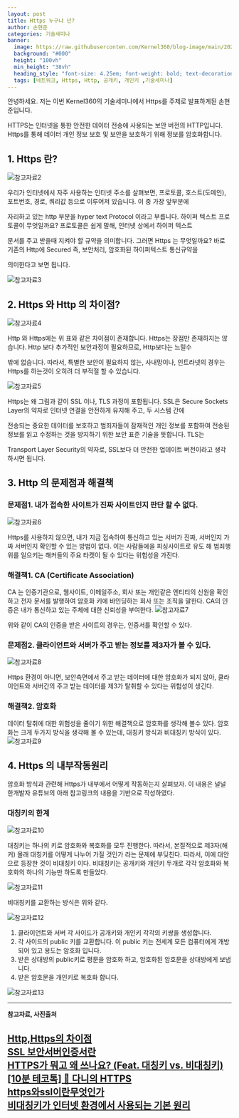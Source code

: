 ```yaml
---
layout: post
title: Https 누구냐 넌?
author: 손현준
categories: 기술세미나
banner:
  image: https://raw.githubuserconten.com/Kernel360/blog-image/main/2023/1115/1.png  
  background: "#000"
  height: "100vh"
  min_height: "38vh"
  heading_style: "font-size: 4.25em; font-weight: bold; text-decoration: underline"
  tags: [네트워크, Https, Http, 공개키, 개인키 ,기술세미나]
---
```


안녕하세요. 저는 이번 Kernel360의 기술세미나에서 Https를 주제로 발표하게된 손현준입니다.

HTTPS는 인터넷을 통한 안전한 데이터 전송에 사용되는 보안 버전의 HTTP입니다. Https를 통해
데이터 개인 정보 보호 및 보안을 보호하기 위해 정보를 암호화합니다.<br>


## 1. Https 란?
![참고자료2](https://raw.githubusercontent.com/Kernel360/blog-image/main/2023/1115/2.png)

우리가 인터넷에서 자주 사용하는 인터넷 주소를 살펴보면, 프로토콜, 호스트(도메인), 포트번호, 경로, 쿼리값 등으로 이루어져 있습니다. 이 중 가장 앞부분에 

자리하고 있는 http 부분을 hyper text Protocol 이라고 부릅니다. 하이퍼 텍스트 프로토콜이 무엇일까요? 프로토콜은 쉽게 말해, 인터넷 상에서 하이퍼 텍스트

문서를 주고 받을때 지켜야 할 규약을 의미합니다. 그러면 Https 는 무엇일까요? 바로 기존의 Http에 Secured 즉, 보안처리, 암호화된 하이퍼텍스트 통신규약을 

의미한다고 보면 됩니다.

![참고자료3](https://raw.githubusercontent.com/Kernel360/blog-image/main/2023/1115/3.png)

## 2. Https 와 Http 의 차이점?
![참고자료4](https://raw.githubusercontent.com/Kernel360/blog-image/main/2023/1115/4.png)

Http 와 Https에는 위 표와 같은 차이점이 존재합니다. Https는 장점만 존재하지는 않습니다. Http 보다 추가적인 보안과정이 필요하므로, Http보다는 느릴수 

밖에 없습니다. 따라서, 특별한 보안이 필요하지 않는, 사내망이나, 인트라넷의 경우는 Https를 하는것이 오히려 더 부적절 할 수 있습니다.

![참고자료5](https://raw.githubusercontent.com/Kernel360/blog-image/main/2023/1115/5.png)

Https는 왜 그림과 같이 SSL 이나, TLS 과정이 포함됩니다. SSL은 Secure Sockets Layer의 약자로 인터넷 연결을 안전하게 유지해 주고, 두 시스템 간에 

전송되는 중요한 데이터를 보호하고 범죄자들이 잠재적인 개인 정보를 포함하여 전송된 정보를 읽고 수정하는 것을 방지하기 위한 보안 표준 기술을 뜻합니다. TLS는 

Transport Layer Security의 약자로, SSL보다 더 안전한 업데이트 버전이라고 생각하시면 됩니다.

## 3. Http 의 문제점과 해결책

### 문제점1. 내가 접속한 사이트가 진짜 사이트인지 판단 할 수 없다.
![참고자료6](https://raw.githubusercontent.com/Kernel360/blog-image/main/2023/1115/6.png)


Https를 사용하지 않으면, 내가 지금 접속하여 통신하고 있는 서버가 진짜, 서버인지 가짜 서버인지 확인할 수 있는 방법이 없다. 이는 사람들에을 피싱사이트로 유도
해 범죄행위를 일으키는 해커들의 주요 타켓이 될 수 있다는 위험성을 가진다.

### 해결책1. CA (Certificate Association)
CA 는 인증기관으로, 웹사이트, 이메일주소, 회사 또는 개인같은 엔티티의 신원을 확인하고 전자 문서를 발행하여 암호화 키에 바인딩하는 회사 또는 조직을 말한다.
CA의 인증은 내가 통신하고 있는 주체에 대한 신뢰성을 부여한다.
![참고자료7](https://raw.githubusercontent.com/Kernel360/blog-image/main/2023/1115/7.png)


위와 같이 CA의 인증을 받은 사이트의 경우는, 인증서를 확인할 수 있다.

### 문제점2. 클라이언트와 서버가 주고 받는 정보를 제3자가 볼 수 있다.
![참고자료8](https://raw.githubusercontent.com/Kernel360/blog-image/main/2023/1115/8.png)

Https 환경이 아니면, 보안측면에서 주고 받는 데이터에 대한 암호화가 되지 않아, 클라이언트와 서버간의 주고 받는 데이터를 제3가 탈취할 수 있다는 
위험성이 생긴다.

### 해결책2. 암호화

데이터 탈취에 대한 위험성을 줄이기 위한 해결책으로 암호화를 생각해 볼수 있다. 암호화는 크게 두가지 방식을 생각해 볼 수 있는데, 대칭키 방식과 비대칭키 방식이 
있다.
![참고자료9](https://raw.githubusercontent.com/Kernel360/blog-image/main/2023/1115/9.png)

## 4. Https 의 내부작동원리

암호화 방식과 관련해 Https가 내부에서 어떻게 작동하는지 살펴보자.
이 내용은 널널한개발자 유튜브의 아래 참고링크의 내용을 기반으로 작성하였다.


### 대칭키의 한계
![참고자료10](https://raw.githubusercontent.com/Kernel360/blog-image/main/2023/1115/10.png)

대칭키는 하나의 키로 암호화와 복호화를 모두 진행한다. 따라서, 본질적으로 제3자(해커) 몰래 대칭키를 어떻게 나누어 가질 것인가 라는 문제에 부딪친다.
따라서, 이에 대안으로 등장한 것이 비대칭키 이다. 비대칭키는 공개키와 개인키 두개로 각각 암호화와 복호화의 하나의 기능만 하도록 만들었다.

![참고자료11](https://raw.githubusercontent.com/Kernel360/blog-image/main/2023/1115/11.png)


비대칭키를 교환하는 방식은 위와 같다.

![참고자료12](https://raw.githubusercontent.com/Kernel360/blog-image/main/2023/1115/12.png)


1. 클라이언트와 서버 각 사이드가 공개키와 개인키 각각의 키쌍을 생성합니다.
2. 각 사이드의 public 키를 교환합니다. 이 public 키는 전세계 모든 컴퓨터에게 개방되어 있고 용도는 암호화 입니다.
3. 받은 상대방의 public키로 평문을 암호화 하고, 암호화된 암호문을 상대방에게 보냅니다.
4. 받은 암호문을 개인키로 복호화 합니다.

![참고자료13](https://raw.githubusercontent.com/Kernel360/blog-image/main/2023/1115/13.png)


---
**참고자료, 사진출처**

[Http,Https의 차이점](https://velog.io/@younara/HTTP%EC%99%80-HTTPS%EC%9D%98-%EC%B0%A8%EC%9D%B4%EC%A0%90)<br>
[SSL 보안서버인증서란](https://kicassl.com/sslcert/sslcert/printSslCert.sg)<br>
[HTTPS가 뭐고 왜 쓰나요? (Feat. 대칭키 vs. 비대칭키)](https://www.youtube.com/watch?v=H6lpFRpyl14&ab_channel=%EC%96%84%ED%8C%8D%ED%95%9C%EC%BD%94%EB%94%A9%EC%82%AC%EC%A0%84)<br>
[[10분 테코톡] 🍭 다니의 HTTPS](https://www.youtube.com/watch?v=wPdH7lJ8jf0&t=626s&ab_channel=%EC%9A%B0%EC%95%84%ED%95%9C%ED%85%8C%ED%81%AC)<br>
[https와ssl이란무엇인가](https://www.youtube.com/watch?v=0cfUVrQW_yg&ab_channel=%EC%83%9D%ED%99%9C%EC%BD%94%EB%94%A9)<br>
[비대칭키가 인터넷 환경에서 사용되는 기본 원리](https://www.youtube.com/watch?v=jyZ7TQaFy_o&ab_channel=%EB%84%90%EB%84%90%ED%95%9C%EA%B0%9C%EB%B0%9C%EC%9E%90TV)<br>
---
